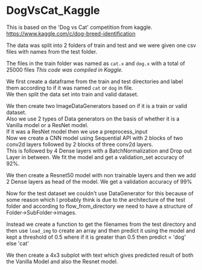# DogVsCat_Kaggle

This is based on the 'Dog vs Cat' competition from kaggle.  
https://www.kaggle.com/c/dog-breed-identification

The data was split into 2 folders of train and test and we were given one csv files with names from the test folder.  

The files in the train folder was named as `cat.x` and `dog.x` with a total of 25000 files
*This code was compiled in Kaggle.*  

We first create a dataframe from the train and test directories and label them according to if it was named `cat` or `dog` in file.  
We then split the data set into train and valid dataset.  

We then create two ImageDataGenerators based on if it is a train or valid dataset.  
Also we use 2 types of Data generators on the basis of whether it is a Vanilla model or a ResNet model.  
If it was a ResNet model then we use a preprocess_input  
Now we create a CNN model using Sequential API with 2 blocks of two conv2d layers followed by 2 blocks of three conv2d layers.  
This is followed by 4 Dense layers with a BatchNormalization and Drop out Layer in between.
We fit the model and get a validation_set accuracy of 92%.

We then create a Resnet50 model with non trainable layers and then we add 2 Dense layers as head of the model. We get a validation accuracy of 99%  

Now for the test dataset we couldn't use DataGenerator for this because of some reason which I probably think is due to the architecture of the test folder and according to flow_from_directory we need to have a structure of Folder->SubFolder->images.  

Instead we create a function to get the filenames from the test directory and then use `load_img` to create an array and then predict it using the model and kept a threshold of 0.5 where if it is greater than 0.5 then predict = 'dog' else 'cat'  

We then create a 4x3 subplot with text which gives predicted result of both the Vanilla Model and also the Resnet model.
